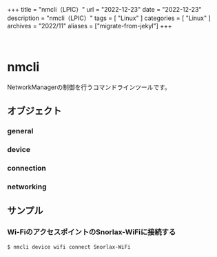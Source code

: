 +++
title = "nmcli（LPIC）"
url = "2022-12-23"
date = "2022-12-23"
description = "nmcli（LPIC）"
tags = [
  "Linux"
]
categories = [
  "Linux"
]
archives = "2022/11"
aliases = ["migrate-from-jekyl"]
+++

<br>

# nmcli

NetworkManagerの制御を行うコマンドラインツールです。

## オブジェクト

### general

### device

### connection

### networking



## サンプル

### Wi-FiのアクセスポイントのSnorlax-WiFiに接続する

```
$ nmcli device wifi connect Snorlax-WiFi
```

